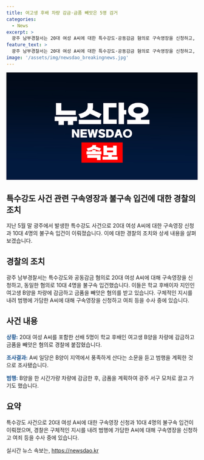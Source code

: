 ```yaml
---
title: 여고생 후배 차량 감금·금품 빼앗은 5명 검거
categories:
  - News
excerpt: >
  광주 남부경찰서는 20대 여성 A씨에 대한 특수강도·공동감금 혐의로 구속영장을 신청하고, 가담한 10대 4명을 불구속 입건했다고 밝혔습니다. 이들은 후배로부터 돈과 휴대전화를 강탈한 혐의를 받고, 계획은 지역에서 풍족하게 산다는 소문을 듣고 범행을 일으켰다고 조사됐습니다. B씨를 한 시간 감금한 후 금품을 추가로 강탈하기도 했습니다. 경찰은 A씨의 구체적인 지시를 조사 중이며, 범행에 가담한 여죄 등을 수사 중입니다.
feature_text: >
  광주 남부경찰서는 20대 여성 A씨에 대한 특수강도·공동감금 혐의로 구속영장을 신청하고, 가담한 10대 4명을 불구속 입건했다고 밝혔습니다. 이들은 후배로부터 돈과 휴대전화를 강탈한 혐의를 받고, 계획은 지역에서 풍족하게 산다는 소문을 듣고 범행을 일으켰다고 조사됐습니다. B씨를 한 시간 감금한 후 금품을 추가로 강탈하기도 했습니다. 경찰은 A씨의 구체적인 지시를 조사 중이며, 범행에 가담한 여죄 등을 수사 중입니다.
image: '/assets/img/newsdao_breakingnews.jpg'
---
```


<p><img src="/assets/img/newsdao_breakingnews.jpg" alt="ontimetimes 속보" /></p>

<h2 data-ke-size="size26">특수강도 사건 관련 구속영장과 불구속 입건에 대한 경찰의 조치</h2>

<p data-ke-size="size16">지난 5월 말 광주에서 발생한 특수강도 사건으로 20대 여성 A씨에 대한 구속영장 신청과 10대 4명의 불구속 입건이 이뤄졌습니다. 이에 대한 경찰의 조치와 상세 내용을 살펴보겠습니다.</p>

<h2 data-ke-size="size24">경찰의 조치</h2>

<p data-ke-size="size16">광주 남부경찰서는 특수강도와 공동감금 혐의로 20대 여성 A씨에 대해 구속영장을 신청하고, 동일한 혐의로 10대 4명을 불구속 입건했습니다. 이들은 학교 후배이자 지인인 여고생 B양을 차량에 감금하고 금품을 빼앗은 혐의를 받고 있습니다. 구체적인 지시를 내려 범행에 가담한 A씨에 대해 구속영장을 신청하고 여죄 등을 수사 중에 있습니다.</p>

<h2 data-ke-size="size24">사건 내용</h2>

<p data-ke-size="size16"><b><span style="color: #1a5490;">상황:</span></b> 20대 여성 A씨를 포함한 선배 5명이 학교 후배인 여고생 B양을 차량에 감금하고 금품을 빼앗은 혐의로 경찰에 붙잡혔습니다.</p>

<p data-ke-size="size16"><b><span style="color: #1a5490;">조사결과:</span></b> A씨 일당은 B양이 지역에서 풍족하게 산다는 소문을 듣고 범행을 계획한 것으로 조사됐습니다.</p>

<p data-ke-size="size16"><b><span style="color: #1a5490;">범행:</span></b> B양을 한 시간가량 차량에 감금한 후, 금품을 계획하여 광주 서구 모처로 끌고 가기도 했습니다.</p>

<h2 data-ke-size="size24">요약</h2>

<p data-ke-size="size16">특수강도 사건으로 20대 여성 A씨에 대한 구속영장 신청과 10대 4명의 불구속 입건이 이뤄졌으며, 경찰은 구체적인 지시를 내려 범행에 가담한 A씨에 대해 구속영장을 신청하고 여죄 등을 수사 중에 있습니다.</p>
실시간 뉴스 속보는, <a href="https://newsdao.kr" rel="dofollow">https://newsdao.kr</a>


